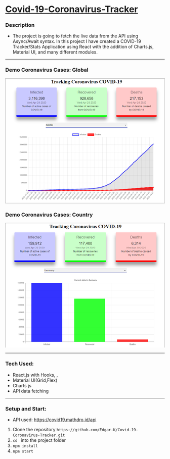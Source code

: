 # [Covid-19-Coronavirus-Tracker](https://e-covid19-tracker.netlify.app)

### Description

* The project is going to fetch the live data from the API using Async/Await syntax. In this project I have created a COVID-19 Tracker/Stats Application using React with the addition of Charts.js, Material UI, and many different modules.
-----

### Demo Coronavirus Cases: Global 
![DemoPicture](https://github.com/Edgar-K/Covid-19-Coronavirus-Tracker/blob/master/public/img/Demo1.png?raw=true)

### Demo Coronavirus Cases: Country
![DemoPicture2](https://github.com/Edgar-K/Covid-19-Coronavirus-Tracker/blob/master/public/img/Demo2.png?raw=true)

-----
### Tech Used:
* React.js with Hooks, , 
* Material UI(Grid,Flex)
* Charts js
* API data fetching

------
### Setup and Start:

* API used: https://covid19.mathdro.id/api

1. Clone the repository ```https://github.com/Edgar-K/Covid-19-Coronavirus-Tracker.git```
2. ```cd ``` into the project folder
3. ```npm install```
4. ```npm start```
